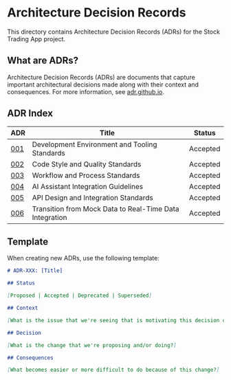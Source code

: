 # Architecture Decision Records

This directory contains Architecture Decision Records (ADRs) for the Stock Trading App project.

## What are ADRs?

Architecture Decision Records (ADRs) are documents that capture important architectural decisions made along with their context and consequences. For more information, see [adr.github.io](https://adr.github.io/).

## ADR Index

| ADR                                               | Title                                                   | Status   |
| ------------------------------------------------- | ------------------------------------------------------- | -------- |
| [001](./001-development-environment-standards.md) | Development Environment and Tooling Standards           | Accepted |
| [002](./002-code-style-standards.md)              | Code Style and Quality Standards                        | Accepted |
| [003](./003-workflow-standards.md)                | Workflow and Process Standards                          | Accepted |
| [004](./004-ai-assistant-guidelines.md)           | AI Assistant Integration Guidelines                     | Accepted |
| [005](./005-api-design-standards.md)              | API Design and Integration Standards                    | Accepted |
| [006](./006-real-data-integration.md)             | Transition from Mock Data to Real-Time Data Integration | Accepted |

## Template

When creating new ADRs, use the following template:

```markdown
# ADR-XXX: [Title]

## Status

[Proposed | Accepted | Deprecated | Superseded]

## Context

[What is the issue that we're seeing that is motivating this decision or change?]

## Decision

[What is the change that we're proposing and/or doing?]

## Consequences

[What becomes easier or more difficult to do because of this change?]
```
